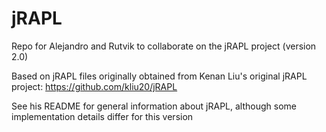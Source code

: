 # jRAPL
Repo for Alejandro and Rutvik to collaborate on the jRAPL project (version 2.0)

Based on jRAPL files originally obtained from Kenan Liu's original jRAPL project: https://github.com/kliu20/jRAPL

See his README for general information about jRAPL, although some implementation details differ for this version
